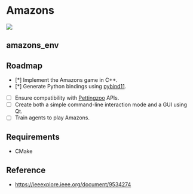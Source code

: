 # Amazons

[![](https://tokei.rs/b1/github/hesic73/amazons)](https://github.com/hesic73/amazons)

## amazons_env


## Roadmap

- [*] Implement the Amazons game in C++.
- [*] Generate Python bindings using [pybind11](https://github.com/pybind/pybind11).
- [ ] Ensure compatibility with [Pettingzoo](https://github.com/Farama-Foundation/PettingZoo) APIs.
- [ ] Create both a simple command-line interaction mode and a GUI using Qt.
- [ ] Train agents to play Amazons.

## Requirements

- CMake



## Reference

- https://ieeexplore.ieee.org/document/9534274
